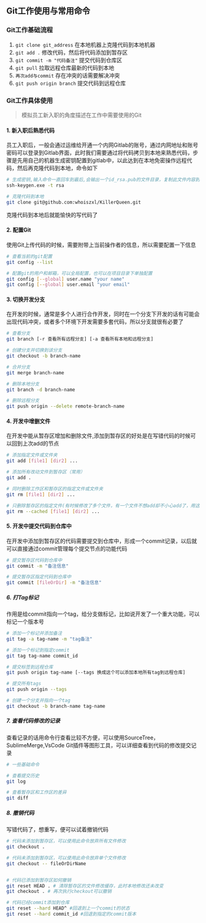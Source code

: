 ## Git工作使用与常用命令

### Git工作基础流程
1. `git clone git_address` 在本地机器上克隆代码到本地机器
2. `git add .` 修改代码，然后将代码添加到暂存区
3. `git commit -m "代码备注"` 提交代码到仓库区
4. `git pull` 拉取远程仓库最新的代码到本地
5. `再次add与commit` 存在冲突的话需要解决冲突
6. `git push origin branch` 提交代码到远程仓库


### Git工作具体使用
> 模拟员工新入职的角度描述在工作中需要使用的Git

#### 1. 新入职后熟悉代码
员工入职后，一般会通过运维给开通一个内网Gitlab的账号，通过内网地址和账号密码可以登录到Gitlab界面，此时我们需要通过将代码拷贝到本地来熟悉代码，步骤是先用自己的机器生成密钥配置到gitlab中，以此达到在本地免密操作远程代码，然后再克隆代码到本地，命令如下

```bash
# 生成密钥,输入命令一直回车到最后,会输出一个id_rsa.pub的文件目录，复制此文件内容到gitlab->setting->sshkeys中
ssh-keygen.exe -t rsa

# 克隆代码到本地
git clone git@github.com:whoiszxl/KillerQueen.git
```


克隆代码到本地后就能愉快的写代码了


#### 2. 配置Git
使用Git上传代码的时候，需要附带上当前操作者的信息，所以需要配置一下信息

```bash
# 查看当前的git配置
git config --list

# 配置git的用户和邮箱，可以全局配置，也可以在项目目录下单独配置
git config [--global] user.name "your name"
git config [--global] user.email "your email"
```


#### 3. 切换开发分支
在开发的时候，通常是多个人进行合作开发，同时在一个分支下开发的话有可能会出现代码冲突，或者多个环境下开发需要多套代码，所以分支就很有必要了

```bash
# 查看分支
git branch [-r 查看所有远程分支] [-a 查看所有本地和远程分支]

# 创建分支并切换到该分支
git checkout -b branch-name

# 合并分支
git merge branch-name

# 删除本地分支
git branch -d branch-name

# 删除远程分支
git push origin --delete remote-branch-name
```


#### 4. 开发中增删文件
在开发中能从暂存区增加和删除文件,添加到暂存区的好处是在写错代码的时候可以回到上次add的节点

```bash
# 添加指定文件或文件夹
git add [file1] [dir2] ...

# 添加所有改动文件到暂存区（常用）
git add . 

# 同时删除工作区和暂存区的指定文件或文件夹
git rm [file1] [dir2] ...

# 只删除暂存区的指定文件(有时候修改了多个文件，有一个文件不想add却不小心add了，用这个解决)
git rm --cached [file1] [dir2] ...
```

#### 5. 开发中提交代码到仓库中
在开发中添加到暂存区的代码需要提交到仓库中，形成一个commit记录，以后就可以直接通过commit管理每个提交节点的功能代码

```bash
# 提交暂存区代码到仓库中
git commit -m "备注信息"

# 提交暂存区指定代码到仓库中
git commit [fileOrDir] -m "备注信息"
```

##### 6. 打Tag标记
作用是给commit指向一个tag，给分支做标记，比如说开发了一个重大功能，可以标记一个版本号

```bash
# 添加一个标记并添加备注
git tag -a tag-name -m "tag备注"

# 添加一个标记到指定commit
git tag tag-name commit_id

# 提交标签到远程仓库
git push origin tag-name [--tags 换成这个可以添加本地所有tag到远程仓库]

# 提交所有tags
git push origin --tags

# 创建一个分支并指向一个tag
git checkout -b branch-name tag-name
```


##### 7. 查看代码修改的记录
查看记录的话用命令行查看比较不方便，可以使用SourceTree，SublimeMerge,VsCode Git插件等图形工具，可以详细查看到代码的修改提交记录

```bash
# 一些基础命令

# 查看提交历史
git log

# 查看暂存区和工作区的差异
git diff
```

##### 8. 撤销代码
写错代码了，想重写，便可以试着撤销代码

```bash
# 代码未添加到暂存区，可以使用此命令放弃所有文件修改
git checkout .

# 代码未添加到暂存区，可以使用此命令放弃单个文件修改
git checkout -- fileOrDirName


# 代码已添加到暂存区如何撤销
git reset HEAD . # 清除暂存区的文件修改缓存，此时本地修改还未改变
git checkout . # 再次执行checkout可以撤销

# 代码已经commit添加到仓库
git reset --hard HEAD^ #回退到上一个commit的状态
git reset --hard commit_id #回退到指定的commit版本
```